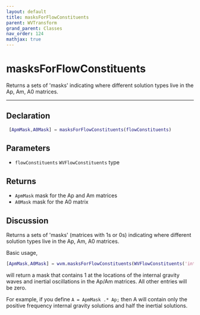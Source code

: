 ```yaml
---
layout: default
title: masksForFlowConstituents
parent: WVTransform
grand_parent: Classes
nav_order: 124
mathjax: true
---
```


#  masksForFlowConstituents

Returns a sets of 'masks' indicating where different solution types live in the Ap, Am, A0 matrices.


---

## Declaration
```matlab
 [ApmMask,A0Mask] = masksForFlowConstituents(flowConstituents)
```
## Parameters
+ `flowConstituents`  `WVFlowConstituents` type

## Returns
+ `ApmMask`  mask for the Ap and Am matrices
+ `A0Mask`  mask for the A0 matrix

## Discussion

  Returns a sets of 'masks' (matrices with 1s or 0s) indicating where
  different solution types live in the Ap, Am, A0 matrices.
 
  Basic usage,
  ```matlab
  [ApmMask,A0Mask] = wvm.masksForFlowConstituents(WVFlowConstituents('internalGravityWave','inertialOscillation');
  ```
  will return a mask that contains 1 at the locations of the internal
  gravity waves and inertial oscillations in the Ap/Am matrices. All other
  entries will be zero.
 
  For example, if you define ``A = ApmMask .* Ap;`` then A will contain only the
  positive frequency internal gravity solutions and half the inertial solutions.
 
          
